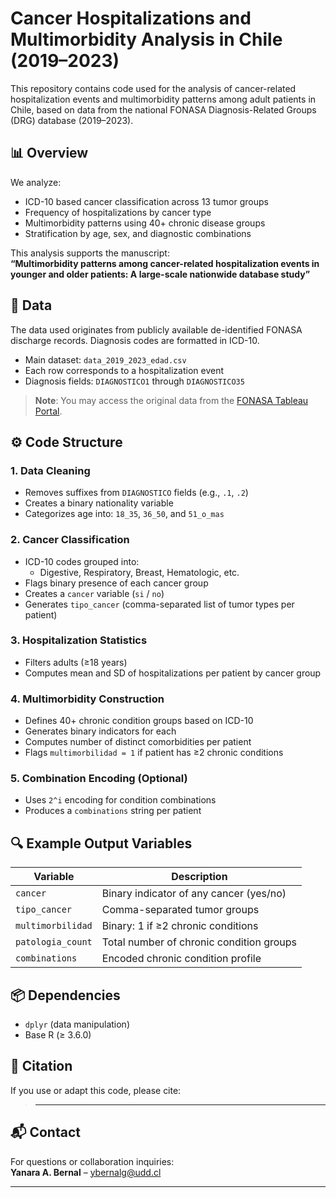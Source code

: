 # Cancer Hospitalizations and Multimorbidity Analysis in Chile (2019–2023)

This repository contains code used for the analysis of cancer-related hospitalization events and multimorbidity patterns among adult patients in Chile, based on data from the national FONASA Diagnosis-Related Groups (DRG) database (2019–2023).

## 📊 Overview

We analyze:
- ICD-10 based cancer classification across 13 tumor groups
- Frequency of hospitalizations by cancer type
- Multimorbidity patterns using 40+ chronic disease groups
- Stratification by age, sex, and diagnostic combinations

This analysis supports the manuscript:  
**“Multimorbidity patterns among cancer-related hospitalization events in younger and older patients: A large-scale nationwide database study”**

## 📁 Data

The data used originates from publicly available de-identified FONASA discharge records. Diagnosis codes are formatted in ICD-10.

- Main dataset: `data_2019_2023_edad.csv`
- Each row corresponds to a hospitalization event
- Diagnosis fields: `DIAGNOSTICO1` through `DIAGNOSTICO35`

> **Note**: You may access the original data from the [FONASA Tableau Portal](https://public.tableau.com/views/PropuestaTableroGRD/PropuestaTableroGRD?%3AshowVizHome=no#1).



## ⚙️ Code Structure

### 1. **Data Cleaning**
- Removes suffixes from `DIAGNOSTICO` fields (e.g., `.1`, `.2`)
- Creates a binary nationality variable
- Categorizes age into: `18_35`, `36_50`, and `51_o_mas`

### 2. **Cancer Classification**
- ICD-10 codes grouped into:
  - Digestive, Respiratory, Breast, Hematologic, etc.
- Flags binary presence of each cancer group
- Creates a `cancer` variable (`si` / `no`)
- Generates `tipo_cancer` (comma-separated list of tumor types per patient)

### 3. **Hospitalization Statistics**
- Filters adults (≥18 years)
- Computes mean and SD of hospitalizations per patient by cancer group

### 4. **Multimorbidity Construction**
- Defines 40+ chronic condition groups based on ICD-10
- Generates binary indicators for each
- Computes number of distinct comorbidities per patient
- Flags `multimorbilidad = 1` if patient has ≥2 chronic conditions

### 5. **Combination Encoding (Optional)**
- Uses `2^i` encoding for condition combinations
- Produces a `combinations` string per patient

## 🔍 Example Output Variables

| Variable             | Description                                 |
|----------------------|---------------------------------------------|
| `cancer`             | Binary indicator of any cancer (yes/no)     |
| `tipo_cancer`        | Comma-separated tumor groups                |
| `multimorbilidad`    | Binary: 1 if ≥2 chronic conditions          |
| `patologia_count`    | Total number of chronic condition groups    |
| `combinations`       | Encoded chronic condition profile           |

## 📦 Dependencies

- `dplyr` (data manipulation)
- Base R (≥ 3.6.0)

## 🧾 Citation

If you use or adapt this code, please cite:

> ----

## 📬 Contact

For questions or collaboration inquiries:  
**Yanara A. Bernal** – ybernalg@udd.cl


---
